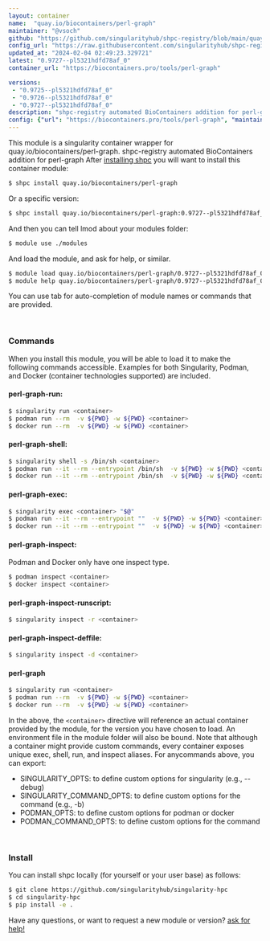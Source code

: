 ```yaml
---
layout: container
name:  "quay.io/biocontainers/perl-graph"
maintainer: "@vsoch"
github: "https://github.com/singularityhub/shpc-registry/blob/main/quay.io/biocontainers/perl-graph/container.yaml"
config_url: "https://raw.githubusercontent.com/singularityhub/shpc-registry/main/quay.io/biocontainers/perl-graph/container.yaml"
updated_at: "2024-02-04 02:49:23.329721"
latest: "0.9727--pl5321hdfd78af_0"
container_url: "https://biocontainers.pro/tools/perl-graph"

versions:
 - "0.9725--pl5321hdfd78af_0"
 - "0.9726--pl5321hdfd78af_0"
 - "0.9727--pl5321hdfd78af_0"
description: "shpc-registry automated BioContainers addition for perl-graph"
config: {"url": "https://biocontainers.pro/tools/perl-graph", "maintainer": "@vsoch", "description": "shpc-registry automated BioContainers addition for perl-graph", "latest": {"0.9727--pl5321hdfd78af_0": "sha256:da57abb20bd065bb2fa7bf72dbe9d389db238920a83e9af3ed288eb39ec6ae4a"}, "tags": {"0.9725--pl5321hdfd78af_0": "sha256:12bddd0a13f2c6e9603806d960f22e045cd82f267cf904561e33554322c9ed0e", "0.9726--pl5321hdfd78af_0": "sha256:067044194856d198119c049b6f434a9540e50443099163483d7311a6b782afd1", "0.9727--pl5321hdfd78af_0": "sha256:da57abb20bd065bb2fa7bf72dbe9d389db238920a83e9af3ed288eb39ec6ae4a"}, "docker": "quay.io/biocontainers/perl-graph"}
---
```


This module is a singularity container wrapper for quay.io/biocontainers/perl-graph.
shpc-registry automated BioContainers addition for perl-graph
After [installing shpc](#install) you will want to install this container module:


```bash
$ shpc install quay.io/biocontainers/perl-graph
```

Or a specific version:

```bash
$ shpc install quay.io/biocontainers/perl-graph:0.9727--pl5321hdfd78af_0
```

And then you can tell lmod about your modules folder:

```bash
$ module use ./modules
```

And load the module, and ask for help, or similar.

```bash
$ module load quay.io/biocontainers/perl-graph/0.9727--pl5321hdfd78af_0
$ module help quay.io/biocontainers/perl-graph/0.9727--pl5321hdfd78af_0
```

You can use tab for auto-completion of module names or commands that are provided.

<br>

### Commands

When you install this module, you will be able to load it to make the following commands accessible.
Examples for both Singularity, Podman, and Docker (container technologies supported) are included.

#### perl-graph-run:

```bash
$ singularity run <container>
$ podman run --rm  -v ${PWD} -w ${PWD} <container>
$ docker run --rm  -v ${PWD} -w ${PWD} <container>
```

#### perl-graph-shell:

```bash
$ singularity shell -s /bin/sh <container>
$ podman run --it --rm --entrypoint /bin/sh  -v ${PWD} -w ${PWD} <container>
$ docker run --it --rm --entrypoint /bin/sh  -v ${PWD} -w ${PWD} <container>
```

#### perl-graph-exec:

```bash
$ singularity exec <container> "$@"
$ podman run --it --rm --entrypoint ""  -v ${PWD} -w ${PWD} <container> "$@"
$ docker run --it --rm --entrypoint ""  -v ${PWD} -w ${PWD} <container> "$@"
```

#### perl-graph-inspect:

Podman and Docker only have one inspect type.

```bash
$ podman inspect <container>
$ docker inspect <container>
```

#### perl-graph-inspect-runscript:

```bash
$ singularity inspect -r <container>
```

#### perl-graph-inspect-deffile:

```bash
$ singularity inspect -d <container>
```



#### perl-graph

```bash
$ singularity run <container>
$ podman run --rm  -v ${PWD} -w ${PWD} <container>
$ docker run --rm  -v ${PWD} -w ${PWD} <container>
```


In the above, the `<container>` directive will reference an actual container provided
by the module, for the version you have chosen to load. An environment file in the
module folder will also be bound. Note that although a container
might provide custom commands, every container exposes unique exec, shell, run, and
inspect aliases. For anycommands above, you can export:

 - SINGULARITY_OPTS: to define custom options for singularity (e.g., --debug)
 - SINGULARITY_COMMAND_OPTS: to define custom options for the command (e.g., -b)
 - PODMAN_OPTS: to define custom options for podman or docker
 - PODMAN_COMMAND_OPTS: to define custom options for the command

<br>

### Install

You can install shpc locally (for yourself or your user base) as follows:

```bash
$ git clone https://github.com/singularityhub/singularity-hpc
$ cd singularity-hpc
$ pip install -e .
```

Have any questions, or want to request a new module or version? [ask for help!](https://github.com/singularityhub/singularity-hpc/issues)